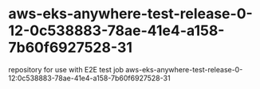 # aws-eks-anywhere-test-release-0-12-0c538883-78ae-41e4-a158-7b60f6927528-31
repository for use with E2E test job aws-eks-anywhere-test-release-0-12:0c538883-78ae-41e4-a158-7b60f6927528-31
